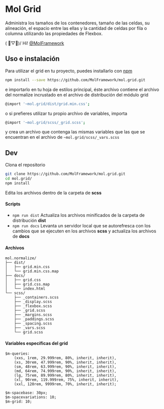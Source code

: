 # Mol Grid
Administra los tamaños de los contenedores, tamaño de las celdas, su alineación, el espacio entre las ellas y la cantidad de celdas por fila o columna utilizando las propiedades de Flexbox.

( ﾟ▽ﾟ)/ Hi! [@MolFramework](https://twitter.com/MolFramework)


## Uso e instalación
Para utilizar el grid en tu proyecto, puedes installarlo con [npm](https://www.npmjs.com/)
```sh
npm install --save https://github.com/MolFramework/mol.grid.git
```
e importarlo en tu hoja de estilos principal, éste archivo contiene el archivo del normalize incrustado en el archivo de distribución del módulo grid
```sh
@import '~mol.grid/dist/grid.min.css';
```
o si prefieres utilizar tu propio archivo de variables, importa
```sh
@import '~mol.grid/scss/_grid.scss';
```
y crea un archivo que contenga las mismas variables que las que se encuentran en
el archivo de `~mol.grid/scss/_vars.scss`


## Dev
Clona el repositorio
```sh
git clone https://github.com/MolFramework/mol.grid.git
cd mol.grid/
npm install
```
Edita los archivos dentro de la carpeta de **scss**

#### Scripts
- `npm run dist` Actualiza los archivos minificados de la carpeta de distribución **dist**
- `npm run docs` Levanta un servidor local que se autorefresca con los cambios que se ejecuten en los archivos **scss** y actualiza los archivos de **docs**

#### Archivos
```text
mol.normalize/
├── dist/
│   ├── grid.min.css
│   └── grid.min.css.map
├── docs/
│   ├── grid.css
│   ├── grid.css.map
│   └── index.html
└── scss/
    ├── _containers.scss
    ├── _display.scss
    ├── _flexbox.scss
    ├── _grid.scss
    ├── _margins.scss
    ├── _paddings.scss
    ├── _spacing.scss
    ├── _vars.scss
    └── grid.scss
```

#### Variables específicas del grid
```text
$m-queries:
    (xxs, 1rem, 29.999rem, 80%, inherit, inherit),
    (xs, 30rem, 47.999rem, 90%, inherit, inherit),
    (sm, 48rem, 63.999rem, 90%, inherit, inherit),
    (md, 64rem, 74.999rem, 90%, inherit, inherit),
    (lg, 75rem, 89.999rem, 80%, inherit, inherit),
    (xl, 90rem, 119.999rem, 75%, inherit, inherit),
    (xxl, 120rem, 9999rem, 70%, inherit, inherit);

$m-spacebase: 30px;
$m-spacevariations: 10;
$m-grid: 10;
```

